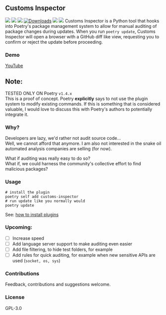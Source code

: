 ## Customs Inspector
![](https://img.shields.io/github/commit-activity/w/R9295/customs-inspector?style=flat-square)
![](https://img.shields.io/github/issues/R9295/customs-inspector?style=flat-square)
![](https://img.shields.io/pypi/v/customs-inspector?style=flat-square)
[![Downloads](https://pepy.tech/badge/customs-inspector/week)](https://pepy.tech/project/panoptisch)
![](https://img.shields.io/pypi/format/customs-inspector?style=flat-square)
![](https://img.shields.io/badge/code%20style-black-000000.svg)
Customs Inspector is a Python tool that hooks into Poetry's package management system 
to allow for manual auditing of package changes during updates. 
When you run ``poetry update``, Customs Inspector will open a browser with a GitHub diff like view, requesting you to confirm or reject the update before proceeding.

### Demo
[YouTube](https://www.youtube.com/watch?v=OrNrUvW-7Cc)

## Note:
TESTED ONLY ON Poetry ``v1.4.x``  
This is a proof of concept. Poetry **explicitly** says to not use the plugin system to modify existing commands.
If this is something that is considered valuable, I would love to discuss this with Poetry's authors to potentially integrate it.

### Why?
Developers are lazy, we'd rather not audit source code...  
Well, we cannot afford that anymore.
I am also not interested in the snake oil automated analysis companies are selling (for now).

What if auditing was really easy to do so?  
What if, we could harness the community's collective effort to find malicious packages?

### Usage
```
# install the plugin
poetry self add customs-inspector
# run update like you normally would
poetry update
```
See: [how to install plugins](https://python-poetry.org/docs/master/plugins/#using-plugins)  

### Upcoming:
- [ ] Increase speed
- [ ] Add language server support to make auditing even easier
- [ ] Add file filtering, to hide test folders, for example
- [ ] Add rules for quick auditing, for example when new sensitive APIs are used (``socket, os, sys``)

### Contributions
Feedback, contributions and suggestions welcome.

### License
GPL-3.0
